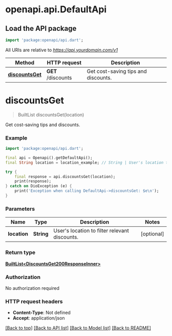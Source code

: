 # openapi.api.DefaultApi

## Load the API package
```dart
import 'package:openapi/api.dart';
```

All URIs are relative to *https://api.yourdomain.com/v1*

Method | HTTP request | Description
------------- | ------------- | -------------
[**discountsGet**](DefaultApi.md#discountsget) | **GET** /discounts | Get cost-saving tips and discounts.


# **discountsGet**
> BuiltList<DiscountsGet200ResponseInner> discountsGet(location)

Get cost-saving tips and discounts.

### Example
```dart
import 'package:openapi/api.dart';

final api = Openapi().getDefaultApi();
final String location = location_example; // String | User's location to filter relevant discounts.

try {
    final response = api.discountsGet(location);
    print(response);
} catch on DioException (e) {
    print('Exception when calling DefaultApi->discountsGet: $e\n');
}
```

### Parameters

Name | Type | Description  | Notes
------------- | ------------- | ------------- | -------------
 **location** | **String**| User's location to filter relevant discounts. | [optional] 

### Return type

[**BuiltList&lt;DiscountsGet200ResponseInner&gt;**](DiscountsGet200ResponseInner.md)

### Authorization

No authorization required

### HTTP request headers

 - **Content-Type**: Not defined
 - **Accept**: application/json

[[Back to top]](#) [[Back to API list]](../README.md#documentation-for-api-endpoints) [[Back to Model list]](../README.md#documentation-for-models) [[Back to README]](../README.md)

